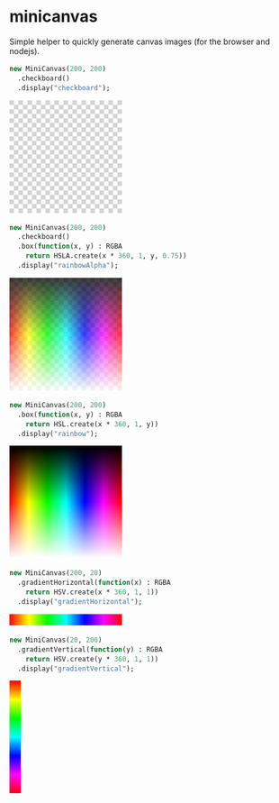 # minicanvas

Simple helper to quickly generate canvas images (for the browser and nodejs).

```haxe
new MiniCanvas(200, 200)
  .checkboard()
  .display("checkboard");
```

![checkboard](https://github.com/fponticelli/minicanvas/raw/master/images/checkboard.png?raw=true "checkboard")

```haxe
new MiniCanvas(200, 200)
  .checkboard()
  .box(function(x, y) : RGBA
    return HSLA.create(x * 360, 1, y, 0.75))
  .display("rainbowAlpha");
```

![rainbow alpha](https://github.com/fponticelli/minicanvas/raw/master/images/rainbowAlpha.png?raw=true "rainbow alpha")

```haxe
new MiniCanvas(200, 200)
  .box(function(x, y) : RGBA
    return HSL.create(x * 360, 1, y))
  .display("rainbow");
```

![rainbow](https://github.com/fponticelli/minicanvas/raw/master/images/rainbow.png?raw=true "rainbow")

```haxe
new MiniCanvas(200, 20)
  .gradientHorizontal(function(x) : RGBA
    return HSV.create(x * 360, 1, 1))
  .display("gradientHorizontal");
```

![gradient horizontal](https://github.com/fponticelli/minicanvas/raw/master/images/gradientHorizontal.png?raw=true "gradient horizontal")

```haxe
new MiniCanvas(20, 200)
  .gradientVertical(function(y) : RGBA
    return HSV.create(y * 360, 1, 1))
  .display("gradientVertical");
```

![gradient vertical](https://github.com/fponticelli/minicanvas/raw/master/images/gradientVertical.png?raw=true "gradient vertical")
